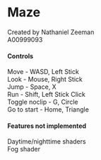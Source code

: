 # Maze  
Created by Nathaniel Zeeman  
A00999093  

#### Controls  
Move - WASD, Left Stick  
Look - Mouse, Right Stick  
Jump - Space, X  
Run - Shift, Left Stick Click  
Toggle noclip - G, Circle  
Go to start - Home, Triangle  

#### Features not implemented  
Daytime/nighttime shaders  
Fog shader  
